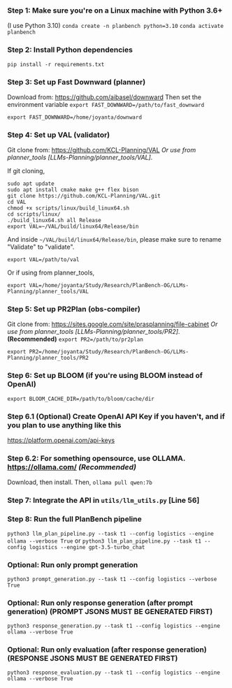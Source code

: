 ### Step 1: Make sure you're on a Linux machine with Python 3.6+
(I use Python 3.10)
`conda create -n planbench python=3.10`
`conda activate planbench`

### Step 2: Install Python dependencies
`pip install -r requirements.txt`

### Step 3: Set up Fast Downward (planner)
Download from: https://github.com/aibasel/downward
Then set the environment variable
`export FAST_DOWNWARD=/path/to/fast_downward`

`export FAST_DOWNWARD=/home/joyanta/downward`

### Step 4: Set up VAL (validator)
Git clone from: https://github.com/KCL-Planning/VAL
*Or use from planner_tools [LLMs-Planning/planner_tools/VAL]*. 

If git cloning, 



```
sudo apt update
sudo apt install cmake make g++ flex bison
git clone https://github.com/KCL-Planning/VAL.git
cd VAL
chmod +x scripts/linux/build_linux64.sh
cd scripts/linux/
./build_linux64.sh all Release
export VAL=~/VAL/build/linux64/Release/bin
```
And inside `~/VAL/build/linux64/Release/bin`, please make sure to rename "Validate" to "validate". 

`export VAL=/path/to/val`

Or if using from planner_tools,

`export VAL=/home/joyanta/Study/Research/PlanBench-OG/LLMs-Planning/planner_tools/VAL`


### Step 5: Set up PR2Plan (obs-compiler)
Git clone from: https://sites.google.com/site/prasplanning/file-cabinet
*Or use from planner_tools [LLMs-Planning/planner_tools/PR2]*. **(Recommended)**
`export PR2=/path/to/pr2plan`

`export PR2=/home/joyanta/Study/Research/PlanBench-OG/LLMs-Planning/planner_tools/PR2`

### Step 6: Set up BLOOM (if you're using BLOOM instead of OpenAI)
`export BLOOM_CACHE_DIR=/path/to/bloom/cache/dir`

### Step 6.1 (Optional) Create OpenAI API Key if you haven't, and if you plan to use anything like this

https://platform.openai.com/api-keys

### Step 6.2: For something opensource, use OLLAMA. https://ollama.com/ *(Recommended)*
Download, then install.
Then,
`ollama pull qwen:7b`

### Step 7: Integrate the API in `utils/llm_utils.py` [Line 56]

### Step 8: Run the full PlanBench pipeline
`python3 llm_plan_pipeline.py --task t1 --config logistics --engine ollama --verbose True`
or 
`python3 llm_plan_pipeline.py --task t1 --config logistics --engine gpt-3.5-turbo_chat`

### Optional: Run only prompt generation
`python3 prompt_generation.py --task t1 --config logistics --verbose True`

### Optional: Run only response generation (after prompt generation) (PROMPT JSONS MUST BE GENERATED FIRST)
`python3 response_generation.py --task t1 --config logistics --engine ollama --verbose True`

### Optional: Run only evaluation (after response generation) (RESPONSE JSONS MUST BE GENERATED FIRST)
`python3 response_evaluation.py --task t1 --config logistics --engine ollama --verbose True`
